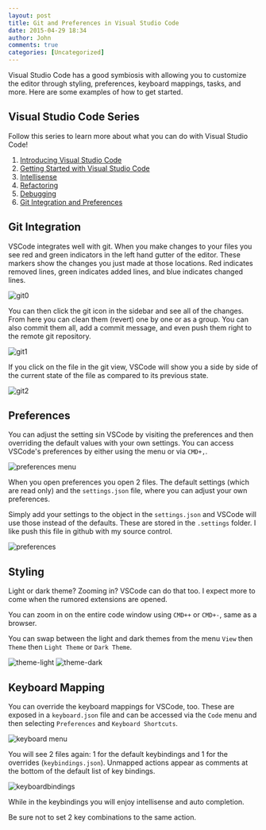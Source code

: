 ```yaml
---
layout: post
title: Git and Preferences in Visual Studio Code
date: 2015-04-29 18:34
author: John
comments: true
categories: [Uncategorized]
---
```

Visual Studio Code has a good symbiosis with allowing you to customize the editor through styling, preferences, keyboard mappings, tasks, and more. Here are some examples of how to get started.

<h2>Visual Studio Code Series</h2>

Follow this series to learn more about what you can do with Visual Studio Code!

<ol>
<li><a href="http://johnpapa.net/visual-studio-code">Introducing Visual Studio Code</a></li>
<li><a href="http://johnpapa.net/getting-started-with-visual-studio-code">Getting Started with Visual Studio Code</a></li>
<li><a href="http://johnpapa.net/intellisense-witha-visual-studio-code">Intellisense</a></li>
<li><a href="http://johnpapa.net/refactoring-with-visual-studio-code">Refactoring</a></li>
<li><a href="http://johnpapa.net/debugging-with-visual-studio-code">Debugging</a></li>
<li><a href="http://johnpapa.net/git-and-preferences-in-visual-studio-code">Git Integration and Preferences</a></li>
</ol>

<h2>Git Integration</h2>

VSCode integrates well with git. When you make changes to your files you see red and green indicators in the left hand gutter of the editor. These markers show the changes you just made at those locations. Red indicates removed lines, green indicates added lines, and blue indicates changed lines.

<img src="http://www.johnpapa.net/wp-content/uploads/2015/04/git0.png" alt="git0" />

You can then click the git icon in the sidebar and see all of the changes. From here you can clean them (revert) one by one or as a group. You can also commit them all, add a commit message, and even push them right to the remote git repository.

<img src="http://www.johnpapa.net/wp-content/uploads/2015/04/git1.png" alt="git1" />

If you click on the file in the git view, VSCode will show you a side by side of the current state of the file as compared to its previous state.

<img src="http://www.johnpapa.net/wp-content/uploads/2015/04/git2.png" alt="git2" />

<h2>Preferences</h2>

You can adjust the setting sin VSCode by visiting the preferences and then overriding the default values with your own settings. You can access VSCode's preferences by either using the menu or via <code>CMD+,</code>.

<img src="http://www.johnpapa.net/wp-content/uploads/2015/04/preferencesmenu.png" alt="preferences menu" />

When you open preferences you open 2 files. The default settings (which are read only) and the <code>settings.json</code> file, where you can adjust your own preferences.

Simply add your settings to the object in the <code>settings.json</code> and VSCode will use those instead of the defaults. These are stored in the <code>.settings</code> folder. I like push this file in github with my source control.

<img src="http://www.johnpapa.net/wp-content/uploads/2015/04/preferences.png" alt="preferences" />

<h2>Styling</h2>

Light or dark theme? Zooming in? VSCode can do that too. I expect more to come when the rumored extensions are opened.

You can zoom in on the entire code window using <code>CMD++</code> or <code>CMD+-</code>, same as a browser.

You can swap between the light and dark themes from the menu <code>View</code> then <code>Theme</code> then <code>Light Theme</code> or <code>Dark Theme</code>.

<img src="http://www.johnpapa.net/wp-content/uploads/2015/04/theme-light.png" alt="theme-light" />

<img src="http://www.johnpapa.net/wp-content/uploads/2015/04/theme-dark.png" alt="theme-dark" />

<h2>Keyboard Mapping</h2>

You can override the keyboard mappings for VSCode, too. These are exposed in a <code>keyboard.json</code> file and can be accessed via the <code>Code</code> menu and then selecting <code>Preferences</code> and <code>Keyboard Shortcuts</code>.

<img src="http://www.johnpapa.net/wp-content/uploads/2015/04/keyboardmenu.png" alt="keyboard menu" />

You will see 2 files again: 1 for the default keybindings and 1 for the overrides (<code>keybindings.json</code>). Unmapped actions appear as comments at the bottom of the default list of key bindings.

<img src="http://www.johnpapa.net/wp-content/uploads/2015/04/keybindings.png" alt="keyboardbindings" />

While in the keybindings you will enjoy intellisense and auto completion.

Be sure not to set 2 key combinations to the same action.
